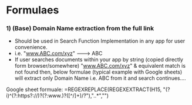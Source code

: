 # Formulaes

### 1) (Base) Domain Name extraction from the full link
- Should be used in Search Function Implementation in any app for user convenience. 
- i.e. "www.ABC.com/xyz" ---> ABC
- If user searches documents within your app by string (copied directly form browser/somewhere) "www.ABC.com/xyz" & equivalent match is not found then, below formulae (typical example with Google sheets) will extract only Domain Name i.e. ABC from it and search continues....


Google sheet formuale: =REGEXREPLACE(REGEXEXTRACT(H15, "(?i)^(?:https?:\/\/)?(?:www\.)?([^\/]+)/?"),"\..*","")
